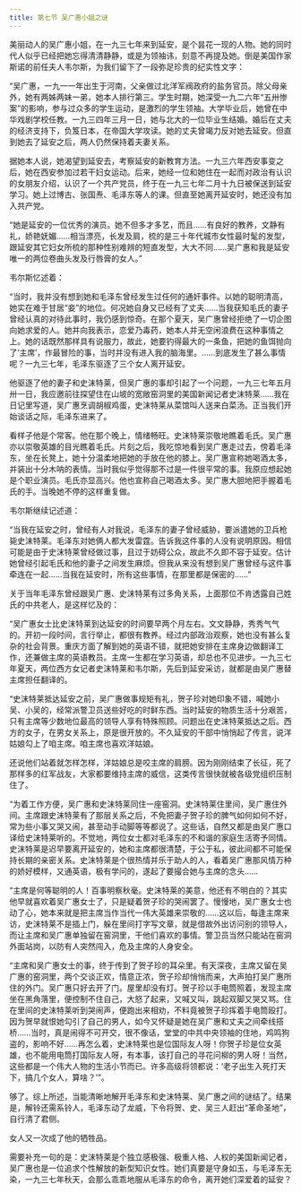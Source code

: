 ```yaml
---
title: 第七节 吴广惠小姐之谜
---
```


美丽动人的吴广惠小姐，在一九三七年来到延安，是个昙花一现的人物。她的同时代人似乎已经把她忘得清清静静，或是为领袖讳，刻意不再提及她。倒是美国作家斯诺的前任夫人韦尔斯，为我们留下了一段弥足珍贵的纪实性文字：

“吴广惠，一九一一年出生于河南，父亲做过北洋军阀政府的盐务官员。除父母亲外，她有两姊两妹一弟，她本人排行第三。学生时期，她深受一九二六年“五卅惨案”的影响，参与过众多的学生运动，是激烈的学生领袖。大学毕业后，她曾在中华戏剧学校任教。一九三四年三月一日，她与北大的一位毕业生结婚。婚后在丈夫的经济支持下，负笈日本，在帝国大学攻读。她的丈夫曾竭力反对她去延安。但直到她去了延安之后，两人仍然保持着夫妻关系。

据她本人说，她渴望到延安去，考察延安的新教育方法。一九三六年西安事变之后，她在西安参加过若干妇女运动。后来，她经一位和她住在一起而对政治有认识的女朋友介绍，认识了一个共产党员，终于在一九三七年二月十九日被保送到延安学习。她上过博古、张国焘、毛泽东等人的课。但直至她离开延安时，她还没有加入共产党。

“她是延安的一位优秀的演员。她不但多才多艺，而且……有良好的教养，文静有礼，娇艳妩媚……相当漂亮，长发及肩，梳的是三十年代城市女性最时髦的发型，跟延安其它妇女所梳的那种性别难辨的短直发型，大大不同……吴广惠和我是延安唯一的两位卷曲头发及行唇膏的女人。”

韦尔斯忆述着：

“当时，我并没有想到她和毛泽东曾经发生过任何的通奸事件。以她的聪明清高，她实在难于甘居“妾”的地位。何况她自身又已经有了丈夫……当我获知毛氏的妻子曾经认真的对待此事时，我仍感到惊奇。在那个夏天，吴广惠曾经拒绝了一切企图向她求爱的人。她并向我表示，恋爱乃毒药，她本人并无空闲浪费在这种事情之上。她的话既然那样具有说服力，故此，她要钓得最大的一条鱼，把她的鱼饵抛向了‘主席’，作最冒险的事，当时并没有进入我的脑海里。……到底发生了甚么事情呢？一九三七年，毛泽东驱逐了三个女人离开延安。

他驱逐了他的妻子和史沫特莱，但吴广惠的事却引起了一个问题，一九三七年五月卅一日，我应邀前往探望住在山坡的宽敞窑洞里的美国新闻记者史沫特莱……我在日记里写道，吴广惠烹调胡椒鸡蛋，史沫特莱从菜馆叫人送来白菜汤。正当我们开始谈话之际，毛泽东进来了。

看样子他是个常客。他在那个晚上，情绪畅旺。史沫特莱崇敬地瞧着毛氏。吴广惠亦以崇敬英雄的目光瞧着毛氏。片刻之后，我吃惊地看到吴广惠走过去，傍着毛泽东，坐在长凳上，她十分温柔地把她的手放在他的膝上。吴广惠宣称她喝酒太多，并装出十分木呐的表情。当时我似乎觉得那不过是一件很平常的事。我原应想起她是个职业演员。毛氏亦显高兴。他也宣称自己喝酒太多。吴广惠大胆地把手握着毛氏的手。当晚她不停的这样重复做。

韦尔斯继续记述道：

“当我在延安之时，曾经有人对我说，毛泽东的妻子曾经威胁，要派遣她的卫兵枪毙史沫特莱。毛泽东对她俩人都大发雷霆。告诉我这件事的人没有说明原因。相信可能是由于史沫特莱曾经做过事，且过于妨碍公众，故此不久即不容于延安。估计她曾经引起毛氏和他的妻子之间发生麻烦。但我从来没有想到吴广惠曾经与这件事牵连在一起……当我在延安时，所有这些事情，在那里都是保密的……”

关于当年毛泽东曾经跟吴广惠、史沫特莱有过多角关系，上面那位不肯透露自己姓氏的中共老人，是这样忆及的：

“吴广惠女士比史沫特莱到达延安的时间要早两个月左右。文文静静，秀秀气气的。开初一段时间，言行举止，都很有教养。经过内部政治观察，她也没有甚么复杂的社会背景。重庆方面了解到她的英语不错，就把她安排在主席身边做翻译工作，还兼做主席的英语教员。主席一生都在学习英语，却总也不见进步。一九三七年夏天，两位西方女记者史沫特莱和韦尔斯，先后到延安采访，就都是由吴广惠替主席担任翻译的。

“史沫特莱抵达延安之前，吴广惠做事规矩有礼，贺子珍对她印象不错，喊她小吴、小吴的，经常派警卫员送些好吃的时鲜东西。当时延安的物质生活十分艰苦，只有主席等少数地位最高的领导人享有特殊照顾。问题出在史沫特莱抵达之后。西方的女子，在男女关系上，原是很开放的。不久延安的干部中悄悄起了传言，说洋姑娘勾上了咱主席。咱主席也喜欢洋姑娘。

还说他们站着就怎样怎样，洋姑娘总是咬主席的肩膀。因为刚刚结束了长征，死了那样多的红军战友，大家都要维持主席的威信，这类传言很快就被各级党组织压制住了。

“为着工作方便，吴广惠和史沫特莱同住一座窑洞。史沫特莱住里间，吴广惠住外间。主席跟史沫特莱有了那层关系之后，不免把妻子贺子珍的脾气如何如何不好，常为些小事又哭又闹，甚至动手动脚等等都说了。这些话，自然又都是由吴广惠口译给史沫特莱听的。不觉地，两位女士都对毛泽东的不和谐的家庭生活寄予同情。史沫特莱是迟早要离开延安的，她和主席都很清楚，于公于私，彼此间都不可能保持长期的亲密关系。史沫特莱是个很热情并乐于助人的人，看着吴广惠那风情万种的娇好模样，又通英语，极有学问的，遂起了要撮合她与主席的念头……

“主席是何等聪明的人！百事明察秋毫。史沫特莱的美意，他还有不明白的？其实他早就喜欢着吴广惠女士了，只是疑着贺子珍的哭闹罢了。慢慢地，吴广惠女士也动了心，她本来就是把主席当作当代一伟大英雄来崇敬的……这以后，每逢主席来访，史沫特莱不是插上门，躲在里间打字写文章，就是借故外出访问别的领导人，而让主席和吴广惠单独留在窑洞里，干他们喜欢的事情。警卫员当然只能站在窑洞外面站岗，以防有人突然闯入，危及主席的人身安全。

“主席和吴广惠女士的事，终于传到了贺子珍的耳朵里。有天深夜，主席又留在吴广惠的窑洞里，两个交谈正欢，情意正浓，贺子珍却悄悄而来，大声拍打吴广惠所住的外门。吴广惠只好去开了门。屋里却没有灯。贺子珍以手电筒照着，发现主席坐在黑角落里，便控制不住自己，大怒了起来，又喊又叫，跳起双脚又哭又骂。住在里间的史沫特莱听到哭闹声，便跑出来相劝，不料竟被贺子珍挥着手电筒殴打。因为贺早就恨她勾引了自己的男人，如今又怀疑是她在吴广惠和丈夫之间牵线搭桥……当时，真是闹得不可开交，很不像话，堂堂的中共中央领袖的住地，鸡鸣狗盗的，影响不好……再怎么着，史沫特莱也是位国际友人呀！你贺子珍是位女英雄，也不能用电筒打国际友人呀，有本事，该打自己的寻花问柳的男人呀！当然，这些都是一个伟大人物的生活小节而已。许多高级将领都说：‘老子出生入死打天下，搞几个女人，算啥？’”。

够了。综上所述，当能清晰地解开毛泽东和史沫特莱、吴广惠之间的谜结了。结果是，解铃还需系铃人，毛泽东动了龙威，下令将贺、史、吴三人赶出“革命圣地”，自行清了君侧。

女人又一次成了他的牺牲品。

需要补充一句的是：史沫特莱是个独立感极强、极重人格、人权的美国新闻记者，吴广惠也是一位追求个性解放的新型知识女性。她们真要是守身如玉，与毛泽东无染，一九三七年秋天，会那么乖乖地服从毛泽东的命令，离开她们深爱着的延安？

